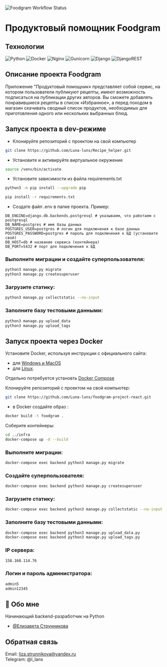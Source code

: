 ![Foodgram Workflow Status](https://github.com/xofmdo/foodgram-project-react/actions/workflows/main.yml/badge.svg)

# Продуктовый помощник Foodgram 

## Технологии

![Python](https://img.shields.io/badge/python-3670A0?style=for-the-badge&logo=python&logoColor=ffdd54)
![Docker](https://img.shields.io/badge/docker-%230db7ed.svg?style=for-the-badge&logo=docker&logoColor=white)
![Nginx](https://img.shields.io/badge/nginx-%23009639.svg?style=for-the-badge&logo=nginx&logoColor=white)
![Gunicorn](https://img.shields.io/badge/gunicorn-%298729.svg?style=for-the-badge&logo=gunicorn&logoColor=white)
![Django](https://img.shields.io/badge/django-%23092E20.svg?style=for-the-badge&logo=django&logoColor=white)
![DjangoREST](https://img.shields.io/badge/DJANGO-REST-ff1709?style=for-the-badge&logo=django&logoColor=white&color=ff1709&labelColor=gray)


## Описание проекта Foodgram
Приложение "Продуктовый помощник» представляет собой сервис, на котором пользователи публикуют рецепты, имеют возможность
подписаться на публикации других авторов. 
Вы сможете добавлять понравившиеся рецепты в список «Избранное», а перед походом в магазин скачивать сводный список продуктов, необходимых для приготовления одного или нескольких выбранных блюд.

## Запуск проекта в dev-режиме

- Клонируйте репозиторий с проектом на свой компьютер
```bash
git clone https://github.com/Luna-luns/Recipe_helper.git
```

- Установите и активируйте виртуальное окружение

```bash
source /venv/bin/activate
```

- Установите зависимости из файла requirements.txt

```bash
python3 -m pip install --upgrade pip
```
```bash
pip install -r requirements.txt
```
- Создате файл .env в папке проекта. Пример:
```.env
DB_ENGINE=django.db.backends.postgresql # указываем, что работаем с postgresql
DB_NAME=postgres # имя базы данных
POSTGRES_USER=postgres # логин для подключения к базе данных
POSTGRES_PASSWORD=postgres # пароль для подключения к БД (установите свой)
DB_HOST=db # название сервиса (контейнера)
DB_PORT=5432 # порт для подключения к БД
```

### Выполните миграции и создайте суперпользователя:
```bash
python3 manage.py migrate
python3 manage.py createsuperuser
```

### Загрузите статику:
```bash
python3 manage.py collectstatic --no-input
```
### Заполните базу тестовыми данными: 
```bash
python3 manage.py upload_data
python3 manage.py upload_tags
```


## Запуск проекта через Docker

Установите Docker, используя инструкции с официального сайта:
- для [Windows и MacOS](https://www.docker.com/products/docker-desktop)
- для [Linux](https://docs.docker.com/engine/install/ubuntu/). 

Отдельно потребуется установть [Docker Compose](https://docs.docker.com/compose/install/)

Клонируйте репозиторий с проектом на свой компьютер:
```bash
git clone https://github.com/Luna-luns/foodgram-project-react.git
```

- в Docker cоздайте образ :
```bash
docker build -t foodgram .
```

Соберите контейнеры:
```bash
cd ../infra
docker-compose up -d --build
```

### Выполните миграции:
```bash
docker-compose exec backend python3 manage.py migrate
```
### Создайте суперпользователя:
```bash
docker-compose exec backend python3 manage.py createsuperuser
```

### Загрузите статику:
```bash
docker-compose exec backend python3 manage.py collectstatic --no-input
```

### Заполните базу тестовыми данными:
```bash
docker-compose exec backend python3 manage.py upload_data.py
docker-compose exec backend python3 manage.py upload_tags.py  
```

### IP сервера:
```bash
158.160.114.76
```

### Логин и пароль администратора:
```bash
admin5
admin12345
```

## 🚀 Обо мне

Начинающий backend-разработчик на Python
- [@Елизавета Струнникова](https://github.com/Luna-luns)
  
## Обратная связь

Email: liza.strunnikova@yandex.ru<br>
Telegram: @l_lans
